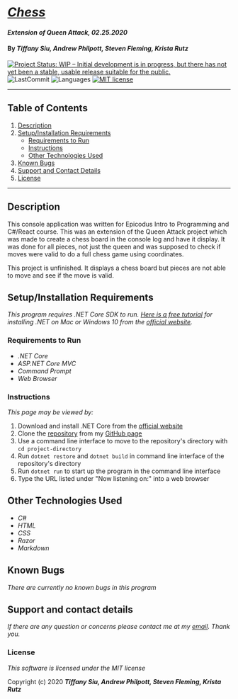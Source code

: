 # _[Chess](https://github.com/TSiu88/chess)_

#### _Extension of Queen Attack, 02.25.2020_

#### By _**Tiffany Siu, Andrew Philpott, Steven Fleming, Krista Rutz**_

[![Project Status: WIP – Initial development is in progress, but there has not yet been a stable, usable release suitable for the public.](https://www.repostatus.org/badges/latest/wip.svg)](https://www.repostatus.org/#wip)
![LastCommit](https://img.shields.io/github/last-commit/tsiu88/chess)
![Languages](https://img.shields.io/github/languages/top/tsiu88/chess)
[![MIT license](https://img.shields.io/badge/License-MIT-orange.svg)](https://lbesson.mit-license.org/)

---
## Table of Contents
1. [Description](#description)
2. [Setup/Installation Requirements](#setup/installation-requirements)
    - [Requirements to Run](#requirements-to-run)
    - [Instructions](#instructions)
    - [Other Technologies Used](#other-technologies-used)
3. [Known Bugs](#known-bugs)
4. [Support and Contact Details](#support-and-contact-details)
5. [License](#license)
---
## Description

This console application was written for Epicodus Intro to Programming and C#/React course.  This was an extension of the Queen Attack project which was made to create a chess board in the console log and have it display.  It was done for all pieces, not just the queen and was supposed to check if moves were valid to do a full chess game using coordinates.

This project is unfinished.  It displays a chess board but pieces are not able to move and see if the move is valid.

## Setup/Installation Requirements

_This program requires .NET Core SDK to run. [Here is a free tutorial](https://www.learnhowtoprogram.com/c-and-net/getting-started-with-c/installing-c-and-net) for installing .NET on Mac or Windows 10 from the [official website](https://dotnet.microsoft.com/download/dotnet-core/)._ 

### Requirements to Run

* _.NET Core_
* _ASP.NET Core MVC_
* _Command Prompt_
* _Web Browser_ 

### Instructions

*This page may be viewed by:*

1. Download and install .NET Core from the [official website](https://dotnet.microsoft.com/download/dotnet-core/)
2. Clone the [repository](https://github.com/TSiu88/chess.git) from my [GitHub page](https://github.com/TSiu88)
3. Use a command line interface to move to the repository's directory with `cd project-directory`
4. Run `dotnet restore` and `dotnet build` in command line interface of the repository's directory
5. Run `dotnet run` to start up the program in the command line interface
6. Type the URL listed under "Now listening on:" into a web browser

## Other Technologies Used
* _C#_
* _HTML_
* _CSS_
* _Razor_
* _Markdown_

## Known Bugs

_There are currently no known bugs in this program_

## Support and contact details

_If there are any question or concerns please contact me at my [email](mailto:tsiu88@gmail.com). Thank you._

### License

*This software is licensed under the MIT license*

Copyright (c) 2020 **_Tiffany Siu, Andrew Philpott, Steven Fleming, Krista Rutz_**
